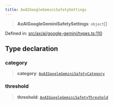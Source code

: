 ```yaml
---
title: AxAIGoogleGeminiSafetySettings
---
```


> **AxAIGoogleGeminiSafetySettings**: `object`[]

Defined in: [src/ax/ai/google-gemini/types.ts:110](#apidocs/httpsgithubcomax-llmaxblob3b79ada8d723949fcd8a76c2b6f48cf69d8394f8srcaxaigoogle-geminitypestsl110)

## Type declaration

### category

> **category**: [`AxAIGoogleGeminiSafetyCategory`](#apidocs/enumerationaxaigooglegeminisafetycategory)

### threshold

> **threshold**: [`AxAIGoogleGeminiSafetyThreshold`](#apidocs/enumerationaxaigooglegeminisafetythreshold)
